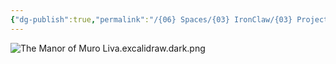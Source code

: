 ```yaml
---
{"dg-publish":true,"permalink":"/{06} Spaces/{03} IronClaw/{03} Projects/{04} Writing/{04} Lore/The Manor of Muro Liva/","title":"The Manor of Muro Liva"}
---
```



![The Manor of Muro Liva.excalidraw.dark.png](/img/user/%7B06%7D%20Spaces/%7B03%7D%20IronClaw/%7B03%7D%20Projects/%7B04%7D%20Writing/%7B07%7D%20Drawings/The%20Manor%20of%20Muro%20Liva.excalidraw.dark.png)
